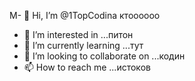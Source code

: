 М- 👋 Hi, I’m @1TopCodinа ктоооооо
- 👀 I’m interested in ...питон
- 🌱 I’m currently learning ...тут
- 💞️ I’m looking to collaborate on ...кодин
- 📫 How to reach me ...истоков

<!---
1TopCodin/1TopCodin is a ✨ special ✨ repository because its `README.md` (this file) appears on your GitHub profile.
You can click the Preview link to take a look at your changes.
--->
